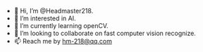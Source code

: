- 👋 Hi, I’m @Headmaster218.
- 👀 I’m interested in AI.
- 🌱 I’m currently learning openCV.
- 💞️ I’m looking to collaborate on fast computer vision recognize.
- 📫 Reach me by hm-218@qq.com

